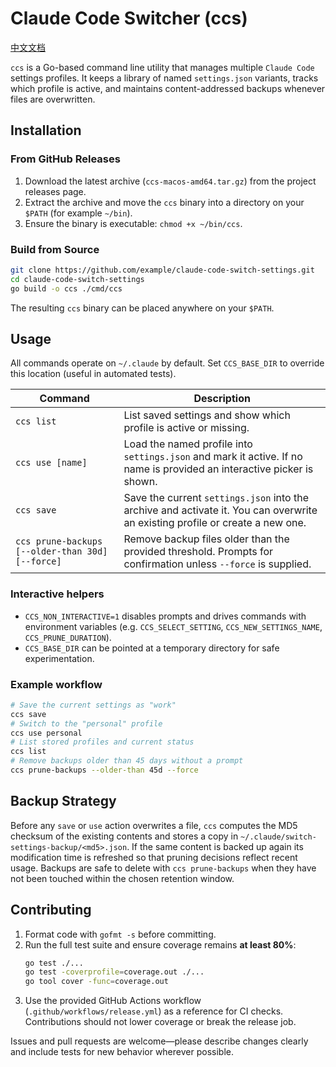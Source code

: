 # Claude Code Switcher (ccs)

[中文文档](README.zh-cn.md)

`ccs` is a Go-based command line utility that manages multiple `Claude Code` settings profiles. It keeps a library of named `settings.json` variants, tracks which profile is active, and maintains content-addressed backups whenever files are overwritten.

## Installation

### From GitHub Releases

1. Download the latest archive (`ccs-macos-amd64.tar.gz`) from the project releases page.
2. Extract the archive and move the `ccs` binary into a directory on your `$PATH` (for example `~/bin`).
3. Ensure the binary is executable: `chmod +x ~/bin/ccs`.

### Build from Source

```bash
git clone https://github.com/example/claude-code-switch-settings.git
cd claude-code-switch-settings
go build -o ccs ./cmd/ccs
```

The resulting `ccs` binary can be placed anywhere on your `$PATH`.

## Usage

All commands operate on `~/.claude` by default. Set `CCS_BASE_DIR` to override this location (useful in automated tests).

| Command | Description |
| --- | --- |
| `ccs list` | List saved settings and show which profile is active or missing. |
| `ccs use [name]` | Load the named profile into `settings.json` and mark it active. If no name is provided an interactive picker is shown. |
| `ccs save` | Save the current `settings.json` into the archive and activate it. You can overwrite an existing profile or create a new one. |
| `ccs prune-backups [--older-than 30d] [--force]` | Remove backup files older than the provided threshold. Prompts for confirmation unless `--force` is supplied. |

### Interactive helpers

- `CCS_NON_INTERACTIVE=1` disables prompts and drives commands with environment variables (e.g. `CCS_SELECT_SETTING`, `CCS_NEW_SETTINGS_NAME`, `CCS_PRUNE_DURATION`).
- `CCS_BASE_DIR` can be pointed at a temporary directory for safe experimentation.

### Example workflow

```bash
# Save the current settings as "work"
ccs save
# Switch to the "personal" profile
ccs use personal
# List stored profiles and current status
ccs list
# Remove backups older than 45 days without a prompt
ccs prune-backups --older-than 45d --force
```

## Backup Strategy

Before any `save` or `use` action overwrites a file, `ccs` computes the MD5 checksum of the existing contents and stores a copy in `~/.claude/switch-settings-backup/<md5>.json`. If the same content is backed up again its modification time is refreshed so that pruning decisions reflect recent usage. Backups are safe to delete with `ccs prune-backups` when they have not been touched within the chosen retention window.

## Contributing

1. Format code with `gofmt -s` before committing.
2. Run the full test suite and ensure coverage remains **at least 80%**:
   ```bash
   go test ./...
   go test -coverprofile=coverage.out ./...
   go tool cover -func=coverage.out
   ```
3. Use the provided GitHub Actions workflow (`.github/workflows/release.yml`) as a reference for CI checks. Contributions should not lower coverage or break the release job.

Issues and pull requests are welcome—please describe changes clearly and include tests for new behavior wherever possible.

